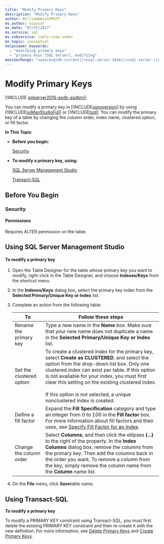 ```yaml
---
title: "Modify Primary Keys"
description: "Modify Primary Keys"
author: WilliamDAssafMSFT
ms.author: wiassaf
ms.date: "07/25/2017"
ms.service: sql
ms.subservice: table-view-index
ms.topic: conceptual
helpviewer_keywords:
  - "modifying primary keys"
  - "primary keys [SQL Server], modifying"
monikerRange: "=azuresqldb-current||>=sql-server-2016||>=sql-server-linux-2017||=azuresqldb-mi-current"
---
```

# Modify Primary Keys

[!INCLUDE [sqlserver2016-asdb-asdbmi](../../includes/applies-to-version/sqlserver2016-asdb-asdbmi.md)]

  You can modify a primary key in [!INCLUDE[ssnoversion](../../includes/ssnoversion-md.md)] by using [!INCLUDE[ssManStudioFull](../../includes/ssmanstudiofull-md.md)] or [!INCLUDE[tsql](../../includes/tsql-md.md)]. You can modify the primary key of a table by changing the column order, index name, clustered option, or fill factor.  
  
 **In This Topic**  
  
-   **Before you begin:**  
  
     [Security](#Security)  
  
-   **To modify a primary key, using:**  
  
     [SQL Server Management Studio](#SSMSProcedure)  
  
     [Transact-SQL](#TsqlProcedure)  
  
##  <a name="BeforeYouBegin"></a> Before You Begin  
  
###  <a name="Security"></a> Security  
  
####  <a name="Permissions"></a> Permissions  
 Requires ALTER permission on the table.  
  
##  <a name="SSMSProcedure"></a> Using SQL Server Management Studio  
  
#### To modify a primary key  
  
1.  Open the Table Designer for the table whose primary key you want to modify, right-click in the Table Designer, and choose **Indexes/Keys** from the shortcut menu.  
  
2.  In the **Indexes/Keys** dialog box, select the primary key index from the **Selected Primary/Unique Key or Index** list.  
  
3.  Complete an action from the following table:  
  
    |To|Follow these steps|  
    |--------|------------------------|  
    |Rename the primary key|Type a new name in the **Name** box. Make sure that your new name does not duplicate a name in the **Selected Primary/Unique Key or Index** list.|  
    |Set the clustered option|To create a clustered index for the primary key, select **Create as CLUSTERED**, and select the option from the drop-down list box. Only one clustered index can exist per table. If this option is not available for your index, you must first clear this setting on the existing clustered index.<br /><br /> If this option is not selected, a unique nonclustered index is created.|  
    |Define a fill factor|Expand the **Fill Specification** category and type an integer from 0 to 100 in the **Fill factor** box. For more information about fill factors and their uses, see [Specify Fill Factor for an Index](../../relational-databases/indexes/specify-fill-factor-for-an-index.md).|  
    |Change the column order|Select **Columns**, and then click the ellipses **(...)** to the right of the property. In the  **Index Columns** dialog box, remove the columns from the primary key. Then add the columns back in the order you want. To remove a column from the key, simply remove the column name from the **Column** name list.|  
  
4.  On the **File** menu, click **Save**_table name_.  

##  <a name="TsqlProcedure"></a> Using Transact-SQL  
 **To modify a primary key**  
  
 To modify a PRIMARY KEY constraint using Transact-SQL, you must first delete the existing PRIMARY KEY constraint and then re-create it with the new definition. For more information, see [Delete Primary Keys](../../relational-databases/tables/delete-primary-keys.md) and [Create Primary Keys](../../relational-databases/tables/create-primary-keys.md).  
  
###  <a name="TsqlExample"></a>  
